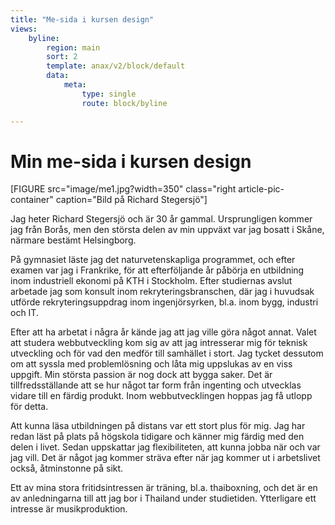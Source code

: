 ```yaml
---
title: "Me-sida i kursen design"
views:
    byline:
        region: main
        sort: 2
        template: anax/v2/block/default
        data:
            meta:
                type: single
                route: block/byline

---
```

Min me-sida i kursen design
=========================

[FIGURE src="image/me1.jpg?width=350" class="right article-pic-container" caption="Bild på Richard Stegersjö"]

Jag heter Richard Stegersjö och är 30 år gammal. Ursprungligen kommer jag från Borås, men den största delen av min uppväxt var jag bosatt i Skåne, närmare bestämt Helsingborg.

På gymnasiet läste jag det naturvetenskapliga programmet, och efter examen var jag i Frankrike, för att efterföljande år påbörja en utbildning inom industriell ekonomi på KTH i Stockholm. Efter studiernas avslut arbetade jag som konsult inom rekryteringsbranschen, där jag i huvudsak utförde rekryteringsuppdrag inom ingenjörsyrken, bl.a. inom bygg, industri och IT.

Efter att ha arbetat i några år kände jag att jag ville göra något annat. Valet att studera webbutveckling kom sig av att jag intresserar mig för teknisk utveckling och för vad den medför till samhället i stort. Jag tycket dessutom om att syssla med problemlösning och låta mig uppslukas av en viss uppgift. Min största passion är nog dock att bygga saker. Det är tillfredsställande att se hur något tar form från ingenting och utvecklas vidare till en färdig produkt. Inom webbutvecklingen hoppas jag få utlopp för detta.

Att kunna läsa utbildningen på distans var ett stort plus för mig. Jag har redan läst på plats på högskola tidigare och känner mig färdig med den delen i livet. Sedan uppskattar jag flexibiliteten, att kunna jobba när och var jag vill. Det är något jag kommer sträva efter när jag kommer ut i arbetslivet också, åtminstonne på sikt.

Ett av mina stora fritidsintressen är träning, bl.a. thaiboxning, och det är en av anledningarna till att jag bor i Thailand under studietiden. Ytterligare ett intresse är musikproduktion.
